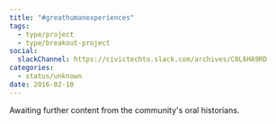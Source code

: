 ```yaml
---
title: "#greathumanexperiences"
tags:
  - type/project
  - type/breakout-project
social:
  slackChannel: https://civictechto.slack.com/archives/C0L6HA9RD
categories:
  - status/unknown
date: 2016-02-10
---
```

Awaiting further content from the community's oral historians.